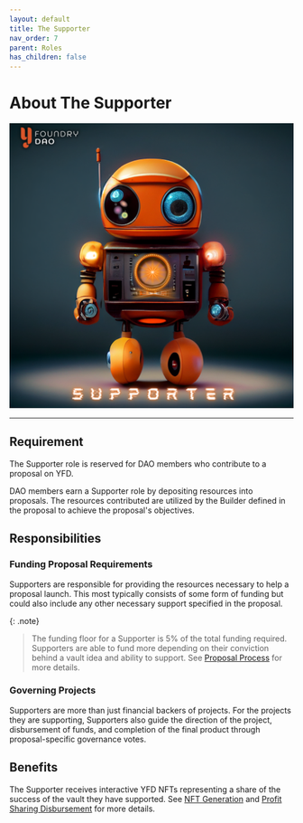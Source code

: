 ```yaml
---
layout: default
title: The Supporter
nav_order: 7
parent: Roles
has_children: false
---
```


# About The Supporter

![Supporter Bot](/assets/images/role/supporter-bot.png)

***

## Requirement
The Supporter role is reserved for DAO members who contribute to a proposal on YFD.

DAO members earn a Supporter role by depositing resources into proposals. The resources contributed are utilized by the Builder defined in the proposal to achieve the proposal's objectives.

## Responsibilities
### Funding Proposal Requirements
Supporters are responsible for providing the resources necessary to help a proposal launch. This most typically consists of some form of funding but could also include any other necessary support specified in the proposal.

{: .note}
> The funding floor for a Supporter is 5% of the total funding required. Supporters are able to fund more depending on their conviction behind a vault idea and ability to support. See [Proposal Process](../../vault/2-proposal/) for more details.

### Governing Projects
Supporters are more than just financial backers of projects. For the projects they are supporting, Supporters also guide the direction of the project, disbursement of funds, and completion of the final product through proposal-specific governance votes.

## Benefits
The Supporter receives interactive YFD NFTs representing a share of the success of the vault they have supported. See [NFT Generation](../../vault/5-vault-nft/) and [Profit Sharing Disbursement](../../vault/6-profit-sharing/) for more details.